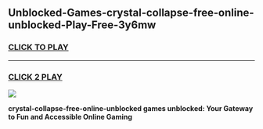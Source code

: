 
## Unblocked-Games-crystal-collapse-free-online-unblocked-Play-Free-3y6mw
<h3>
<a href="https://premium76.site?title=crystal-collapse-free-online-unblocked&ref=18A1">CLICK TO PLAY</a></h3>
<hr>

<h3>
<a href="https://premium76.site?title=crystal-collapse-free-online-unblocked&ref=18A1">CLICK 2 PLAY</a>
  
</h3>

<a href="https://premium76.site?title=crystal-collapse-free-online-unblocked&ref=18A1"><img src="https://clearcache.store/games.png"></a>


**crystal-collapse-free-online-unblocked games unblocked: Your Gateway to Fun and Accessible Online Gaming**

